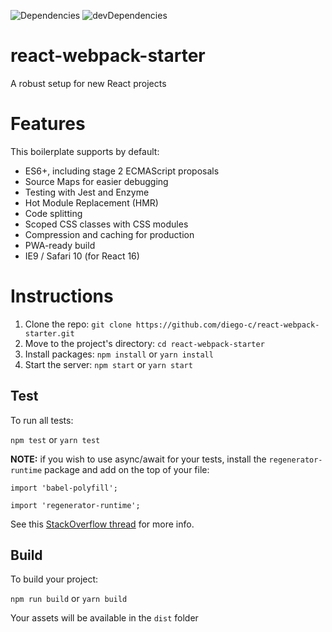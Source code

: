 ![Dependencies](https://david-dm.org/diego-c/react-webpack-starter.svg "Dependencies")
![devDependencies](https://david-dm.org/diego-c/react-webpack-starter/dev-status.svg "devDependencies")

# react-webpack-starter

A robust setup for new React projects

# Features

This boilerplate supports by default:

- ES6+, including stage 2 ECMAScript proposals
- Source Maps for easier debugging
- Testing with Jest and Enzyme
- Hot Module Replacement (HMR)
- Code splitting
- Scoped CSS classes with CSS modules
- Compression and caching for production
- PWA-ready build
- IE9 / Safari 10 (for React 16)

# Instructions

1. Clone the repo: `git clone https://github.com/diego-c/react-webpack-starter.git`
2. Move to the project's directory: `cd react-webpack-starter`
3. Install packages: `npm install` or `yarn install`
4. Start the server: `npm start` or `yarn start`

## Test

To run all tests:

`npm test` or `yarn test`

**NOTE:** if you wish to use async/await for your tests, install the `regenerator-runtime` package and add on the top of your file:

`import 'babel-polyfill';`

`import 'regenerator-runtime';`

See this <a href="https://stackoverflow.com/questions/33527653/babel-6-regeneratorruntime-is-not-defined" target="_blank" title="regeneratorRuntime is not defined" rel="noopener">StackOverflow thread</a> for more info.

## Build

To build your project:

`npm run build` or `yarn build`

Your assets will be available in the `dist` folder
